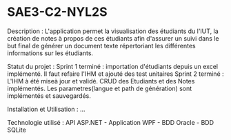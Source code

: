 # SAE3-C2-NYL2S

Description :
L'application permet la visualisation des étudiants du l'IUT, la création de notes à propos de ces étudiants afin d'assurer un suivi dans le but final de générer un document texte répertoriant les différentes informations sur les étudiants. 

Statut du projet :
Sprint 1 terminé : importation d'étudiants depuis un excel implémenté. Il faut refaire l'IHM et ajouté des test unitaires
Sprint 2 terminé : L'IHM à été miseà jour et validé. CRUD des Etudiants et des Notes implémentés. Les parametres(langue et path de génération) sont implémentés et sauvegardés.

Installation et Utilisation :
...

Technologie utilisé :
API ASP.NET - Application WPF - BDD Oracle - BDD SQLite